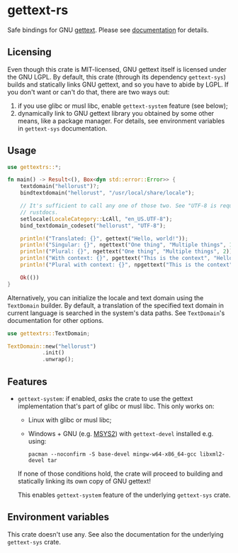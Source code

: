 # gettext-rs

Safe bindings for GNU [gettext](https://www.gnu.org/software/gettext/). Please
see [documentation](https://docs.rs/gettext-rs) for details.

## Licensing

Even though this crate is MIT-licensed, GNU gettext itself is licensed under the
GNU LGPL. By default, this crate (through its dependency `gettext-sys`) builds
and statically links GNU gettext, and so you have to abide by LGPL. If you don't
want or can't do that, there are two ways out:

1. if you use glibc or musl libc, enable `gettext-system` feature (see below);
2. dynamically link to GNU gettext library you obtained by some other means,
   like a package manager. For details, see environment variables in
   `gettext-sys` documentation.

## Usage

```rust
use gettextrs::*;

fn main() -> Result<(), Box<dyn std::error::Error>> {
    textdomain("hellorust")?;
    bindtextdomain("hellorust", "/usr/local/share/locale");

    // It's sufficient to call any one of those two. See "UTF-8 is required" in the
    // rustdocs.
    setlocale(LocaleCategory::LcAll, "en_US.UTF-8");
    bind_textdomain_codeset("hellorust", "UTF-8");

    println!("Translated: {}", gettext("Hello, world!"));
    println!("Singular: {}", ngettext("One thing", "Multiple things", 1));
    println!("Plural: {}", ngettext("One thing", "Multiple things", 2));
    println!("With context: {}", pgettext("This is the context", "Hello, world!"));
    println!("Plural with context: {}", npgettext("This is the context", "One thing", "Multiple things", 2));

    Ok(())
}
```

Alternatively, you can initialize the locale and text domain using the `TextDomain` builder.
By default, a translation of the specified text domain in current language is searched in
the system's data paths. See `TextDomain`'s documentation for other options.

```rust
use gettextrs::TextDomain;

TextDomain::new("hellorust")
           .init()
           .unwrap();
```

## Features

- `gettext-system`: if enabled, _asks_ the crate to use the gettext
    implementation that's part of glibc or musl libc. This only works on:

    * Linux with glibc or musl libc;
    * Windows + GNU (e.g. [MSYS2](http://www.msys2.org/)) with `gettext-devel`
        installed e.g. using:

        ```
        pacman --noconfirm -S base-devel mingw-w64-x86_64-gcc libxml2-devel tar
        ```

    If none of those conditions hold, the crate will proceed to building and
    statically linking its own copy of GNU gettext!

    This enables `gettext-system` feature of the underlying `gettext-sys` crate.

## Environment variables

This crate doesn't use any. See also the documentation for the underlying
`gettext-sys` crate.
